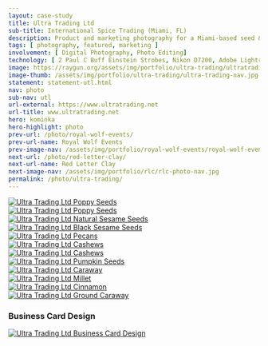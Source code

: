 ```yaml
---
layout: case-study
title: Ultra Trading Ltd
sub-title: International Spice Trading (Miami, FL)
description: Product and marketing photography for a Miami-based seed & spice trading company.
tags: [ photography, featured, marketing ]
involvement: [ Digital Photography, Photo Editing]
technology: [ 2 Paul C Buff Einstein Strobes, Nikon D7200, Adobe Lightroom ]
image: https://raygun.org/assets/img/portfolio/ultra-trading/ultratrading.jpg
image-thumb: /assets/img/portfolio/ultra-trading/ultra-trading-nav.jpg
statement: statement-utl.html
nav: photo
sub-nav: utl
url-external: https://www.ultratrading.net
url-title: www.ultratrading.net
hero: kominka
hero-highlight: photo
prev-url: /photo/royal-wolf-events/
prev-url-name: Royal Wolf Events
prev-image-nav: /assets/img/portfolio/royal-wolf-events/royal-wolf-events-nav.jpg
next-url: /photo/red-letter-clay/
next-url-name: Red Letter Clay
next-image-nav: /assets/img/portfolio/rlc/rlc-photo-nav.jpg
permalink: /photo/ultra-trading/
---
```

<div class="container-fluid highlight utl">
  <div class="container-fluid">
    <div class="row">
      <div class="col" data-aos="fade-up" data-aos-once="true">
        <a href="/assets/img/portfolio/ultra-trading/poppy-seeds-blue.jpg" class="glightboxGallery"><img src="/assets/img/portfolio/ultra-trading/poppy-seeds-blue.jpg" alt="Ultra Trading Ltd Poppy Seeds" class="img-fluid cursor-zoom mb-4"></a>
      </div>
      <div class="col" data-aos="fade-up" data-aos-once="true">
       <a href="/assets/img/portfolio/ultra-trading/poppy-aus-lg.jpg" class="glightboxGallery"><img src="/assets/img/portfolio/ultra-trading/poppy-aus-lg.jpg" alt="Ultra Trading Ltd Poppy Seeds" class="img-fluid cursor-zoom"></a>
      </div>
    </div>
    <div class="row">
    <div class="col" data-aos="fade-up" data-aos-once="true">
       <a href="/assets/img/portfolio/ultra-trading/sesame-seeds-natural-india.jpg" class="glightboxGallery"><img src="/assets/img/portfolio/ultra-trading/sesame-seeds-natural-india.jpg" alt="Ultra Trading Ltd Natural Sesame Seeds" class="img-fluid cursor-zoom"></a>
      </div>
      <div class="col" data-aos="fade-up" data-aos-once="true">
        <a href="/assets/img/portfolio/ultra-trading/sesame-seeds-black.jpg" class="glightboxGallery"><img src="/assets/img/portfolio/ultra-trading/sesame-seeds-black.jpg" alt="Ultra Trading Ltd Black Sesame Seeds" class="img-fluid cursor-zoom mb-4"></a>
      </div>
    </div>
    <div class="row">
      <div class="col" data-aos="fade-up" data-aos-once="true">
        <a href="/assets/img/portfolio/ultra-trading/pecans.png" class="glightboxGallery"><img src="/assets/img/portfolio/ultra-trading/pecans.png" alt="Ultra Trading Ltd Pecans" class="img-fluid cursor-zoom mb-4"></a>
      </div>
      <div class="col" data-aos="fade-up" data-aos-once="true">
       <a href="/assets/img/portfolio/ultra-trading/almonds-lg.jpg" class="glightboxGallery"><img src="/assets/img/portfolio/ultra-trading/almonds-lg.jpg" alt="Ultra Trading Ltd Cashews" class="img-fluid cursor-zoom"></a>
      </div>
      <div class="col" data-aos="fade-up" data-aos-once="true">
       <a href="/assets/img/portfolio/ultra-trading/cashews.png" class="glightboxGallery"><img src="/assets/img/portfolio/ultra-trading/cashews.png" alt="Ultra Trading Ltd Cashews" class="img-fluid cursor-zoom"></a>
      </div>
    </div>
    <div class="row">
      <div class="col" data-aos="fade-up" data-aos-once="true">
        <a href="/assets/img/portfolio/ultra-trading/pumpkin-seeds.jpg" class="glightboxGallery"><img src="/assets/img/portfolio/ultra-trading/pumpkin-seeds.jpg" alt="Ultra Trading Ltd Pumpkin Seeds" class="img-fluid cursor-zoom mb-4"></a>
      </div>
      <div class="col" data-aos="fade-up" data-aos-once="true">
        <a href="/assets/img/portfolio/ultra-trading/caraway-whole-canada.jpg" class="glightboxGallery"><img src="/assets/img/portfolio/ultra-trading/caraway-whole-canada.jpg" alt="Ultra Trading Ltd Caraway" class="img-fluid cursor-zoom mb-4"></a>
      </div>
    </div>
    <div class="row">
      <div class="col" data-aos="fade-up" data-aos-once="true">
       <a href="/assets/img/portfolio/ultra-trading/millet-macro.jpg" class="glightboxGallery"><img src="/assets/img/portfolio/ultra-trading/millet-macro.jpg" alt="Ultra Trading Ltd Millet" class="img-fluid cursor-zoom"></a>
      </div>
      <div class="col" data-aos="fade-up" data-aos-once="true">
        <a href="/assets/img/portfolio/ultra-trading/cinnamon.jpg" class="glightboxGallery"><img src="/assets/img/portfolio/ultra-trading/cinnamon.jpg" alt="Ultra Trading Ltd Cinnamon" class="img-fluid cursor-zoom mb-4"></a>
      </div>
      <div class="col" data-aos="fade-up" data-aos-once="true">
        <a href="/assets/img/portfolio/ultra-trading/caraway-ground.jpg" class="glightboxGallery"><img src="/assets/img/portfolio/ultra-trading/caraway-ground.jpg" alt="Ultra Trading Ltd Ground Caraway" class="img-fluid cursor-zoom mb-4"></a>
      </div>
    </div>
    <div class="row justify-content-center py-5">
      <div class="col-lg-6 col-sm-12" data-aos="fade-up" data-aos-once="true">
        <h3 class="text-center">Business Card Design</h3>
        <a href="/assets/img/portfolio/ultra-trading/ultra-trading-business-cards.jpg" class="glightboxGallery"><img src="/assets/img/portfolio/ultra-trading/ultra-trading-business-cards.jpg" alt="Ultra Trading Ltd Business Card Design" class="img-fluid cursor-zoom"></a>
      </div>
    </div>
  </div>
</div>